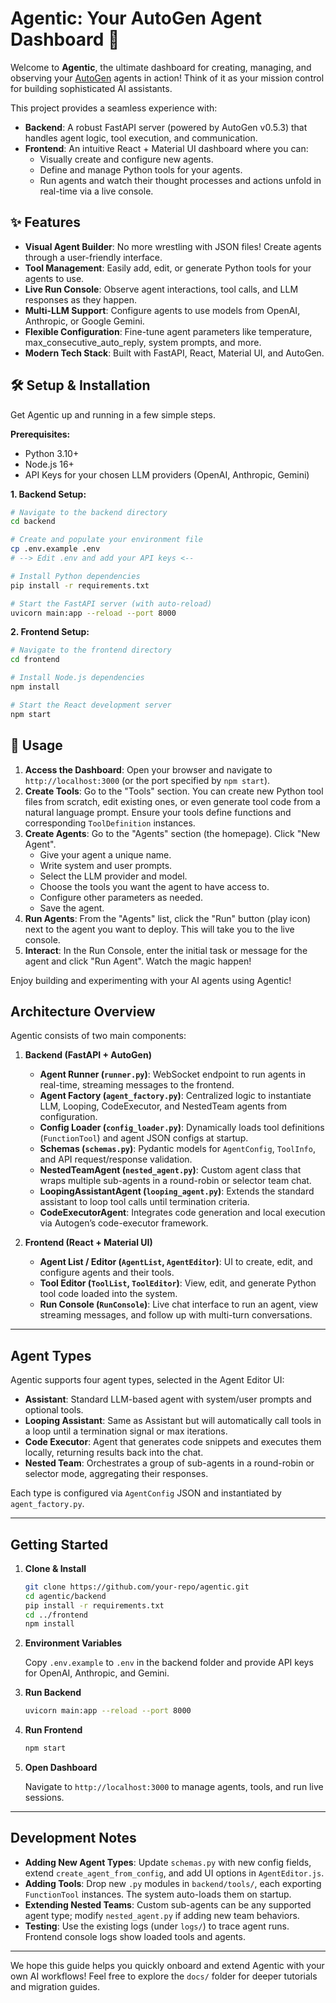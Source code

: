 # Agentic: Your AutoGen Agent Dashboard 🚀

Welcome to **Agentic**, the ultimate dashboard for creating, managing, and observing your [AutoGen](https://microsoft.github.io/autogen/) agents in action! Think of it as your mission control for building sophisticated AI assistants.

This project provides a seamless experience with:

- **Backend**: A robust FastAPI server (powered by AutoGen v0.5.3) that handles agent logic, tool execution, and communication.
- **Frontend**: An intuitive React + Material UI dashboard where you can:
    - Visually create and configure new agents.
    - Define and manage Python tools for your agents.
    - Run agents and watch their thought processes and actions unfold in real-time via a live console.

## ✨ Features

*   **Visual Agent Builder**: No more wrestling with JSON files! Create agents through a user-friendly interface.
*   **Tool Management**: Easily add, edit, or generate Python tools for your agents to use.
*   **Live Run Console**: Observe agent interactions, tool calls, and LLM responses as they happen.
*   **Multi-LLM Support**: Configure agents to use models from OpenAI, Anthropic, or Google Gemini.
*   **Flexible Configuration**: Fine-tune agent parameters like temperature, max_consecutive_auto_reply, system prompts, and more.
*   **Modern Tech Stack**: Built with FastAPI, React, Material UI, and AutoGen.

## 🛠️ Setup & Installation

Get Agentic up and running in a few simple steps.

**Prerequisites:**

*   Python 3.10+
*   Node.js 16+
*   API Keys for your chosen LLM providers (OpenAI, Anthropic, Gemini)

**1. Backend Setup:**

```bash
# Navigate to the backend directory
cd backend

# Create and populate your environment file
cp .env.example .env
# --> Edit .env and add your API keys <--

# Install Python dependencies
pip install -r requirements.txt

# Start the FastAPI server (with auto-reload)
uvicorn main:app --reload --port 8000
```

**2. Frontend Setup:**

```bash
# Navigate to the frontend directory
cd frontend

# Install Node.js dependencies
npm install

# Start the React development server
npm start
```

## 🚀 Usage

1.  **Access the Dashboard**: Open your browser and navigate to `http://localhost:3000` (or the port specified by `npm start`).
2.  **Create Tools**: Go to the "Tools" section. You can create new Python tool files from scratch, edit existing ones, or even generate tool code from a natural language prompt. Ensure your tools define functions and corresponding `ToolDefinition` instances.
3.  **Create Agents**: Go to the "Agents" section (the homepage). Click "New Agent".
    *   Give your agent a unique name.
    *   Write system and user prompts.
    *   Select the LLM provider and model.
    *   Choose the tools you want the agent to have access to.
    *   Configure other parameters as needed.
    *   Save the agent.
4.  **Run Agents**: From the "Agents" list, click the "Run" button (play icon) next to the agent you want to deploy. This will take you to the live console.
5.  **Interact**: In the Run Console, enter the initial task or message for the agent and click "Run Agent". Watch the magic happen!

Enjoy building and experimenting with your AI agents using Agentic!

## Architecture Overview

Agentic consists of two main components:

1. **Backend (FastAPI + AutoGen)**
   - **Agent Runner (`runner.py`)**: WebSocket endpoint to run agents in real-time, streaming messages to the frontend.
   - **Agent Factory (`agent_factory.py`)**: Centralized logic to instantiate LLM, Looping, CodeExecutor, and NestedTeam agents from configuration.
   - **Config Loader (`config_loader.py`)**: Dynamically loads tool definitions (`FunctionTool`) and agent JSON configs at startup.
   - **Schemas (`schemas.py`)**: Pydantic models for `AgentConfig`, `ToolInfo`, and API request/response validation.
   - **NestedTeamAgent (`nested_agent.py`)**: Custom agent class that wraps multiple sub-agents in a round-robin or selector team chat.
   - **LoopingAssistantAgent (`looping_agent.py`)**: Extends the standard assistant to loop tool calls until termination criteria.
   - **CodeExecutorAgent**: Integrates code generation and local execution via Autogen’s code-executor framework.

2. **Frontend (React + Material UI)**
   - **Agent List / Editor (`AgentList`, `AgentEditor`)**: UI to create, edit, and configure agents and their tools.
   - **Tool Editor (`ToolList`, `ToolEditor`)**: View, edit, and generate Python tool code loaded into the system.
   - **Run Console (`RunConsole`)**: Live chat interface to run an agent, view streaming messages, and follow up with multi-turn conversations.

---

## Agent Types

Agentic supports four agent types, selected in the Agent Editor UI:

- **Assistant**: Standard LLM-based agent with system/user prompts and optional tools.
- **Looping Assistant**: Same as Assistant but will automatically call tools in a loop until a termination signal or max iterations.
- **Code Executor**: Agent that generates code snippets and executes them locally, returning results back into the chat.
- **Nested Team**: Orchestrates a group of sub-agents in a round-robin or selector mode, aggregating their responses.

Each type is configured via `AgentConfig` JSON and instantiated by `agent_factory.py`.

---

## Getting Started

1. **Clone & Install**

   ```bash
   git clone https://github.com/your-repo/agentic.git
   cd agentic/backend
   pip install -r requirements.txt
   cd ../frontend
   npm install
   ```

2. **Environment Variables**

   Copy `.env.example` to `.env` in the backend folder and provide API keys for OpenAI, Anthropic, and Gemini.

3. **Run Backend**

   ```bash
   uvicorn main:app --reload --port 8000
   ```

4. **Run Frontend**

   ```bash
   npm start
   ```

5. **Open Dashboard**

   Navigate to `http://localhost:3000` to manage agents, tools, and run live sessions.

---

## Development Notes

- **Adding New Agent Types**: Update `schemas.py` with new config fields, extend `create_agent_from_config`, and add UI options in `AgentEditor.js`.
- **Adding Tools**: Drop new `.py` modules in `backend/tools/`, each exporting `FunctionTool` instances. The system auto-loads them on startup.
- **Extending Nested Teams**: Custom sub-agents can be any supported agent type; modify `nested_agent.py` if adding new team behaviors.
- **Testing**: Use the existing logs (under `logs/`) to trace agent runs. Frontend console logs show loaded tools and agents.

---

We hope this guide helps you quickly onboard and extend Agentic with your own AI workflows! Feel free to explore the `docs/` folder for deeper tutorials and migration guides.